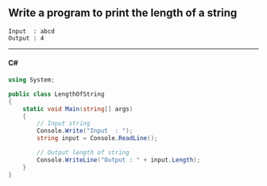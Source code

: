 ## Write a program to print the length of a string

```
Input  : abcd
Output : 4
```

---

<CodeBlock slots="heading, code" repeat="1" languages="C#" />

#### C#

```cs
using System;

public class LengthOfString
{
    static void Main(string[] args)
    {
        // Input string
        Console.Write("Input  : ");
        string input = Console.ReadLine();

        // Output length of string
        Console.WriteLine("Output : " + input.Length);
    }
}
```
